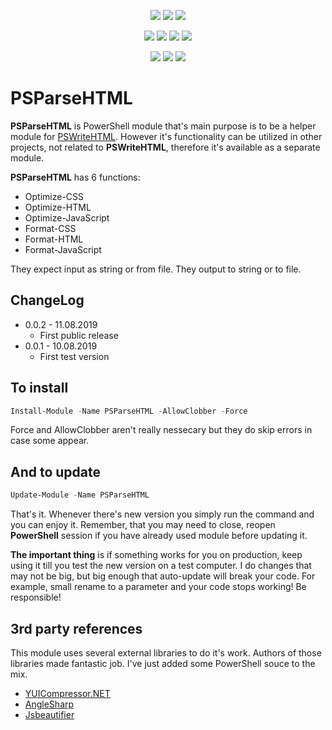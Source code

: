 ﻿<p align="center">
  <a href="https://www.powershellgallery.com/packages/PSParseHTML"><img src="https://img.shields.io/powershellgallery/v/PSParseHTML.svg"></a>
  <a href="https://www.powershellgallery.com/packages/PSParseHTML"><img src="https://img.shields.io/powershellgallery/vpre/PSParseHTML.svg?label=powershell%20gallery%20preview&colorB=yellow"></a>
  <a href="https://github.com/EvotecIT/PSParseHTML"><img src="https://img.shields.io/github/license/EvotecIT/PSParseHTML.svg"></a>
</p>

<p align="center">
  <a href="https://www.powershellgallery.com/packages/PSParseHTML"><img src="https://img.shields.io/powershellgallery/p/PSParseHTML.svg"></a>
  <a href="https://github.com/EvotecIT/PSParseHTML"><img src="https://img.shields.io/github/languages/top/evotecit/PSParseHTML.svg"></a>
  <a href="https://github.com/EvotecIT/PSParseHTML"><img src="https://img.shields.io/github/languages/code-size/evotecit/PSParseHTML.svg"></a>
  <a href="https://github.com/EvotecIT/PSParseHTML"><img src="https://img.shields.io/powershellgallery/dt/PSParseHTML.svg"></a>
</p>

<p align="center">
  <a href="https://twitter.com/PrzemyslawKlys"><img src="https://img.shields.io/twitter/follow/PrzemyslawKlys.svg?label=Twitter%20%40PrzemyslawKlys&style=social"></a>
  <a href="https://evotec.xyz/hub"><img src="https://img.shields.io/badge/Blog-evotec.xyz-2A6496.svg"></a>
  <a href="https://www.linkedin.com/in/pklys"><img src="https://img.shields.io/badge/LinkedIn-pklys-0077B5.svg?logo=LinkedIn"></a>
</p>

# PSParseHTML
**PSParseHTML** is PowerShell module that's main purpose is to be a helper module for [PSWriteHTML](https://github.com/EvotecIT/PSWriteHTML). However it's functionality can be utilized in other projects, not related to **PSWriteHTML**, therefore it's available as a separate module.

**PSParseHTML** has 6 functions:
- Optimize-CSS
- Optimize-HTML
- Optimize-JavaScript
- Format-CSS
- Format-HTML
- Format-JavaScript

They expect input as string or from file. They output to string or to file.

## ChangeLog

- 0.0.2 - 11.08.2019
  - First public release
- 0.0.1 - 10.08.2019
  - First test version

## To install

```powershell
Install-Module -Name PSParseHTML -AllowClobber -Force
```

Force and AllowClobber aren't really nessecary but they do skip errors in case some appear.

## And to update

```powershell
Update-Module -Name PSParseHTML
```

That's it. Whenever there's new version you simply run the command and you can enjoy it. Remember, that you may need to close, reopen **PowerShell** session if you have already used module before updating it.

**The important thing** is if something works for you on production, keep using it till you test the new version on a test computer. I do changes that may not be big, but big enough that auto-update will break your code. For example, small rename to a parameter and your code stops working! Be responsible!

## 3rd party references

This module uses several external libraries to do it's work. Authors of those libraries made fantastic job. I've just added some PowerShell souce to the mix.

+ [YUICompressor.NET](https://github.com/YUICompressor-NET/YUICompressor.NET)
+ [AngleSharp](https://github.com/AngleSharp/AngleSharp)
+ [Jsbeautifier](https://github.com/denis-ivanov/Jsbeautifier)
